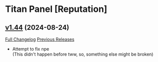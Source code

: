 # Titan Panel [Reputation]

## [v1.44](https://github.com/Eliote/TitanReputation/tree/v1.44) (2024-08-24)
[Full Changelog](https://github.com/Eliote/TitanReputation/compare/v1.43...v1.44) [Previous Releases](https://github.com/Eliote/TitanReputation/releases)

- Attempt to fix npe  
    (This didn't happen before tww, so, something else might be broken)  
